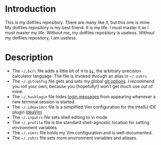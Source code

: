 # Introduction

This is my dotfiles repository. There are many like it, but this one is mine. My dotfiles repository is my best friend. It is my life. I must master it as I must master my life. Without me, my dotfiles repository is useless. Without my dotfiles repository, I am useless.

# Description

* The `~/.bcrc` file adds a little bit of π to [`bc`](https://en.wikipedia.org/wiki/Bc_(programming_language)), the arbitrary-precision calculator language. The file is invoked through an alias in `~/.zshrc`.
* The `~/.gitconfig` file gets and sets my global [git options](https://www.kernel.org/pub/software/scm/git/docs/git-config.html). I recommend you roll your own, because you (hopefully!) won't get much use out of mine.
* The `~/.hushlogin` file hides [login messages](https://linux.die.net/man/1/login) from appearing whenever a new terminal session is started.
* The `~/.ideavimrc` file is a simplified Vim configuration for the IntelliJ IDE plugin [IdeaVim](https://github.com/JetBrains/ideavim).
* The `~/.inputrc` file sets shell editing to vi mode.
* The `~/.profile` file is the standard shell-agnostic location for setting environment variables.
* The `~/.vimrc` file holds my Vim configuration and is well-documented.
* The `~/.zshrc` file sets more environment variables and aliases.
